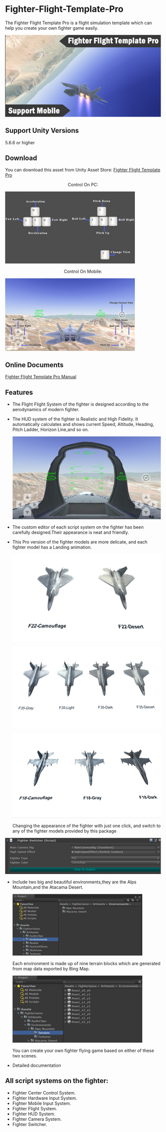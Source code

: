 # Fighter-Flight-Template-Pro

The Fighter Flight Template Pro is a flight simulation template which can help you create your own fighter game easily.

![image](https://github.com/swordmaster003/Fighter-Flight-Template-Pro/blob/master/Screenshots/Cover.png)

## Support Unity Versions

5.6.6 or higher

## Download

You can download this asset from Unity Asset Store:
[Fighter Flight Template Pro](https://assetstore.unity.com/packages/templates/systems/fighter-flight-template-pro-153640)

<center>Control On PC:</center>

![image](https://github.com/swordmaster003/Fighter-Flight-Template-Pro/blob/master/Screenshots/ControlOnPC.png)

<center>Control On Mobile:</center>

![image](https://github.com/swordmaster003/Fighter-Flight-Template-Pro/blob/master/Screenshots/ControlOnMobile.png)

## Online Documents

[Fighter Flight Template Pro Manual](https://www.swordmaster.info/documents/unity-assets-documents/fighter-flight-template-pro-manual-document)

## Features

- The Flight Flight System of the fighter is designed according to the aerodynamics of modern fighter.

- The HUD system of the fighter is Realistic and High Fidelity.
  It automatically calculates and shows current Speed, Altitude, Heading, Pitch Ladder, Horizon Line,and so on.

  ![image](https://github.com/swordmaster003/Fighter-Flight-Template-Pro/blob/master/Screenshots/HUD.png)

- The custom editor of each script system on the fighter has been carefully designed.Their appearance is neat and friendly.

- This Pro version of the fighter models are more delicate, and each fighter model has a Landing animation.

  ![image](https://github.com/swordmaster003/Fighter-Flight-Template-Pro/blob/master/Screenshots/F22Display.png)
 
  ![image](https://github.com/swordmaster003/Fighter-Flight-Template-Pro/blob/master/Screenshots/F35Display.png)
  
  ![image](https://github.com/swordmaster003/Fighter-Flight-Template-Pro/blob/master/Screenshots/F18Display.png)

  Changing the appearance of the fighter with just one click, and switch to any of the fighter models provided by this package

 ![image](https://github.com/swordmaster003/Fighter-Flight-Template-Pro/blob/master/Screenshots/Switcher.png)

- Include two big and beautiful environments,they are the Alps Mountain,and the Atacama Desert.

  ![image](https://github.com/swordmaster003/Fighter-Flight-Template-Pro/blob/master/Screenshots/Environment1.png)

  Each environment is made up of nine terrain blocks which are generated from map data exported by Bing Map.
  
  ![image](https://github.com/swordmaster003/Fighter-Flight-Template-Pro/blob/master/Screenshots/Environment2.png)

  You can create your own fighter flying game based on either of these two scenes.

- Detailed documentation

## All script systems on the fighter:

 - Fighter Center Control System.
 - Fighter Hardware Input System.
 - Fighter Mobile Input System.
 - Fighter Flight System.
 - Fighter HUD System.
 - Fighter Camera System.
 - Fighter Switcher.
